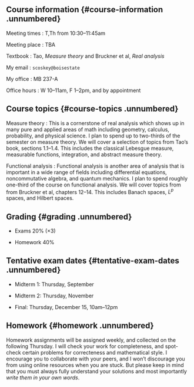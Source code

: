 Course information {#course-information .unnumbered}
------------------

Meeting times
:   T,Th from 10:30–11:45am

Meeting place
:   TBA

Textbook
:   Tao, *Measure theory* and Bruckner et al, *Real analysis*

My email
:   `scoskey@boisestate`

My office
:   MB 237-A

Office hours
:   W 10–11am, F 1–2pm, and by appointment

Course topics {#course-topics .unnumbered}
-------------

Measure theory
:   This is a cornerstone of real analysis which shows up in many pure
    and applied areas of math including geometry, calculus, probability,
    and physical science. I plan to spend up to two-thirds of the
    semester on measure theory. We will cover a selection of topics from
    Tao’s book, sections 1.1–1.4. This includes the classical Lebesgue
    measure, measurable functions, integration, and abstract measure
    theory.

Functional analysis
:   Functional analysis is another area of analysis that is important in
    a wide range of fields including differential equations,
    noncommutative algebra, and quantum mechanics. I plan to spend
    roughly one-third of the course on functional analysis. We will
    cover topics from from Bruckner et al, chapters 12–14. This includes
    Banach spaces, $L^p$ spaces, and Hilbert spaces.

Grading {#grading .unnumbered}
-------

-   Exams 20% ($\times3$)

-   Homework 40%

Tentative exam dates {#tentative-exam-dates .unnumbered}
--------------------

-   Midterm 1: Thursday, September

-   Midterm 2: Thursday, November

-   Final: Thursday, December 15, 10am–12pm

Homework {#homework .unnumbered}
--------

Homework assignments will be assigned weekly, and collected on the
following Thursday. I will check your work for completeness, and
spot-check certain problems for correcteness and mathematical style. I
encourage you to collaborate with your peers, and I won’t discourage you
from using online resources when you are stuck. But please keep in mind
that you must always fully understand your solutions and most
importantly *write them in your own words*.
